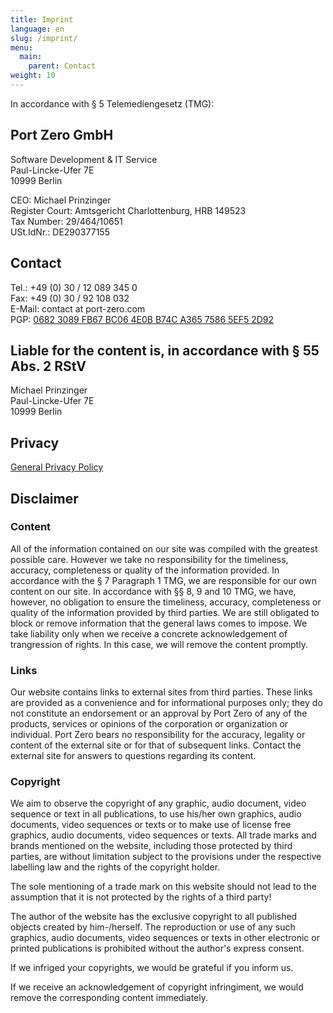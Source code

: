 ```yaml
---
title: Imprint
language: en
slug: /imprint/
menu:
  main:
    parent: Contact
weight: 10
---
```


In accordance with § 5 Telemediengesetz (TMG):

## Port Zero GmbH

Software Development & IT Service\
Paul-Lincke-Ufer 7E\
10999 Berlin

CEO: Michael Prinzinger\
Register Court: Amtsgericht Charlottenburg, HRB 149523\
Tax Number: 29/464/10651\
USt.IdNr.: DE290377155

## Contact

Tel.: +49 (0) 30 / 12 089 345 0\
Fax: +49 (0) 30 / 92 108 032\
E-Mail: contact at port-zero.com\
PGP: [0682 3089 FB67 BC06 4E0B B74C A365 7586 5EF5 2D92](/pubkey.asc)

## Liable for the content is, in accordance with § 55 Abs. 2 RStV

Michael Prinzinger\
Paul-Lincke-Ufer 7E\
10999 Berlin

## Privacy

[General Privacy Policy](/contact/privacypolicy/)

## Disclaimer

### Content

All of the information contained on our site was compiled with the greatest possible care. However we take no responsibility for the timeliness, accuracy, completeness or quality of the information provided. In accordance with the § 7 Paragraph 1 TMG, we are responsible for our own content on our site. In accordance with §§ 8, 9 and 10 TMG, we have, however, no obligation to ensure the timeliness, accuracy, completeness or quality of the information provided by third parties. We are still obligated to block or remove information that the general laws comes to impose. We take liability only when we receive a concrete acknowledgement of trangression of rights. In this case, we will remove the content promptly.

### Links

Our website contains links to external sites from third parties. These links are provided as a convenience and for informational purposes only; they do not constitute an endorsement or an approval by Port Zero of any of the products, services or opinions of the corporation or organization or individual. Port Zero bears no responsibility for the accuracy, legality or content of the external site or for that of subsequent links. Contact the external site for answers to questions regarding its content.

### Copyright

We aim to observe the copyright of any graphic, audio document, video sequence or text in all publications, to use his/her own graphics, audio documents, video sequences or texts or to make use of license free graphics, audio documents, video sequences or texts.
All trade marks and brands mentioned on the website, including those protected by third parties, are without limitation subject to the provisions under the respective labelling law and the rights of the copyright holder.

The sole mentioning of a trade mark on this website should not lead to the assumption that it is not protected by the rights of a third party!

The author of the website has the exclusive copyright to all published objects created by him-/herself.
The reproduction or use of any such graphics, audio documents, video sequences or texts in other electronic or printed publications is prohibited without the author's express consent.

If we infriged your copyrights, we would be grateful if you inform us.

If we receive an acknowledgement of copyright infringiment, we would remove the corresponding content immediately.
